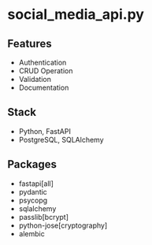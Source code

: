 # social_media_api.py

## Features

- Authentication
- CRUD Operation
- Validation
- Documentation

## Stack

- Python, FastAPI
- PostgreSQL, SQLAlchemy

## Packages

- fastapi[all]
- pydantic
- psycopg
- sqlalchemy
- passlib[bcrypt]
- python-jose[cryptography]
- alembic
